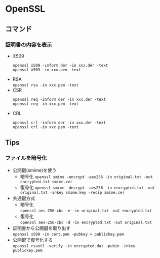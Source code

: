 # OpenSSL

## コマンド

### 証明書の内容を表示

* X509
  ```
  openssl x509 -inform der -in xxx.der -text
  openssl x509 -in xxx.pem -text
  ```
* RSA  
`openssl rsa -in xxx.pem -text`
* CSR  
  ```
  openssl req -inform der -in xxx.der -text
  openssl req -in xxx.pem -text
  ```
* CRL
  ```
  openssl crl -inform der -in xxx.der -text
  openssl crl -in xxx.pem -text
  ```

## Tips

### ファイルを暗号化

* 公開鍵(smime)を使う
  * 暗号化
    `openssl smime -encrypt -aes256 -in original.txt -out encrypted.txt smime.cer`
  * 復号化
    `openssl smime -decrypt -aes256 -in encrypted.txt -out original.txt -inkey smime.key -recip smime.cer`
* 共通鍵方式
  * 暗号化  
    `openssl aes-256-cbc -e -in original.txt -out encrypted.txt`
  * 復号化  
    `openssl aes-256-cbc -d -in encrypted.txt -out original.txt`
* 証明書から公開鍵を取り出す  
`openssl x509 -in cert.pem -pubkey > publickey.pem`
* 公開鍵で復号化する  
`openssl rsautl -verify -in encrypted.dat -pubin -inkey publickey.pem`

